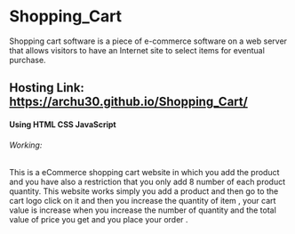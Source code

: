 # Shopping_Cart
Shopping cart software is a piece of e-commerce software on a web server that allows visitors to have an Internet site to select items for eventual purchase.

## Hosting Link: https://archu30.github.io/Shopping_Cart/

#### Using HTML CSS JavaScript

###### Working:
This is a eCommerce shopping cart website in which you add the product and you have also a restriction that you only add 8 number of each product quantity. This website works simply you add a product and then go to the cart logo click on it and then you increase the quantity of item , your cart value is increase when you increase the number of quantity and the total value of price you get and you place your order .  

